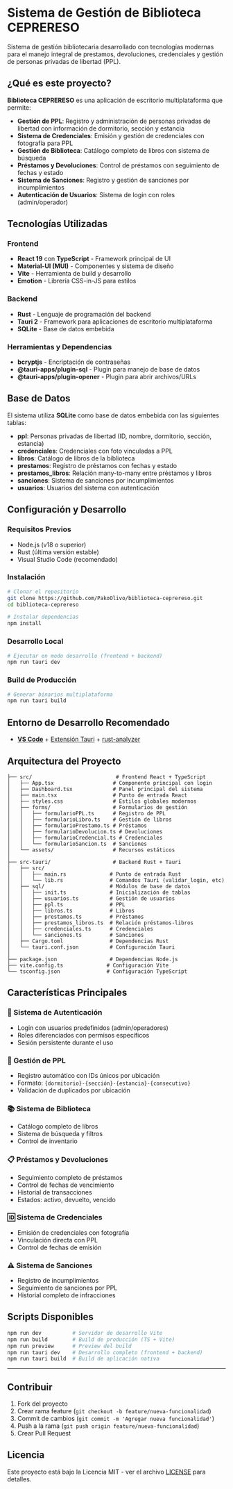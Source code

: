# Sistema de Gestión de Biblioteca CEPRERESO

Sistema de gestión bibliotecaria desarrollado con tecnologías modernas para el manejo integral de prestamos, devoluciones, credenciales y gestión de personas privadas de libertad (PPL).

## ¿Qué es este proyecto?

**Biblioteca CEPRERESO** es una aplicación de escritorio multiplataforma que permite:

- **Gestión de PPL**: Registro y administración de personas privadas de libertad con información de dormitorio, sección y estancia
- **Sistema de Credenciales**: Emisión y gestión de credenciales con fotografía para PPL
- **Gestión de Biblioteca**: Catálogo completo de libros con sistema de búsqueda
- **Préstamos y Devoluciones**: Control de préstamos con seguimiento de fechas y estado
- **Sistema de Sanciones**: Registro y gestión de sanciones por incumplimientos
- **Autenticación de Usuarios**: Sistema de login con roles (admin/operador)

## Tecnologías Utilizadas

### Frontend
- **React 19** con **TypeScript** - Framework principal de UI
- **Material-UI (MUI)** - Componentes y sistema de diseño
- **Vite** - Herramienta de build y desarrollo
- **Emotion** - Librería CSS-in-JS para estilos

### Backend
- **Rust** - Lenguaje de programación del backend
- **Tauri 2** - Framework para aplicaciones de escritorio multiplataforma
- **SQLite** - Base de datos embebida

### Herramientas y Dependencias
- **bcryptjs** - Encriptación de contraseñas
- **@tauri-apps/plugin-sql** - Plugin para manejo de base de datos
- **@tauri-apps/plugin-opener** - Plugin para abrir archivos/URLs

## Base de Datos

El sistema utiliza **SQLite** como base de datos embebida con las siguientes tablas:

- **ppl**: Personas privadas de libertad (ID, nombre, dormitorio, sección, estancia)
- **credenciales**: Credenciales con foto vinculadas a PPL
- **libros**: Catálogo de libros de la biblioteca
- **prestamos**: Registro de préstamos con fechas y estado
- **prestamos_libros**: Relación many-to-many entre préstamos y libros
- **sanciones**: Sistema de sanciones por incumplimientos
- **usuarios**: Usuarios del sistema con autenticación

## Configuración y Desarrollo

### Requisitos Previos
- Node.js (v18 o superior)
- Rust (última versión estable)
- Visual Studio Code (recomendado)

### Instalación
```bash
# Clonar el repositorio
git clone https://github.com/PakoOlivo/biblioteca-ceprereso.git
cd biblioteca-ceprereso

# Instalar dependencias
npm install
```

### Desarrollo Local
```bash
# Ejecutar en modo desarrollo (frontend + backend)
npm run tauri dev
```

### Build de Producción
```bash
# Generar binarios multiplataforma
npm run tauri build
```

## Entorno de Desarrollo Recomendado

- **[VS Code](https://code.visualstudio.com/)** + [Extensión Tauri](https://marketplace.visualstudio.com/items?itemName=tauri-apps.tauri-vscode) + [rust-analyzer](https://marketplace.visualstudio.com/items?itemName=rust-lang.rust-analyzer)

## Arquitectura del Proyecto

```
├── src/                           # Frontend React + TypeScript
│   ├── App.tsx                   # Componente principal con login
│   ├── Dashboard.tsx             # Panel principal del sistema
│   ├── main.tsx                  # Punto de entrada React
│   ├── styles.css                # Estilos globales modernos
│   ├── forms/                    # Formularios de gestión
│   │   ├── formularioPPL.ts      # Registro de PPL
│   │   ├── formularioLibro.ts    # Gestión de libros
│   │   ├── formularioPrestamo.ts # Préstamos
│   │   ├── formularioDevolucion.ts # Devoluciones
│   │   ├── formularioCredencial.ts # Credenciales
│   │   └── formularioSancion.ts  # Sanciones
│   └── assets/                   # Recursos estáticos
│
├── src-tauri/                    # Backend Rust + Tauri
│   ├── src/
│   │   ├── main.rs              # Punto de entrada Rust
│   │   └── lib.rs               # Comandos Tauri (validar_login, etc)
│   ├── sql/                     # Módulos de base de datos
│   │   ├── init.ts              # Inicialización de tablas
│   │   ├── usuarios.ts          # Gestión de usuarios
│   │   ├── ppl.ts               # PPL
│   │   ├── libros.ts            # Libros
│   │   ├── prestamos.ts         # Préstamos
│   │   ├── prestamos_libros.ts  # Relación préstamos-libros
│   │   ├── credenciales.ts      # Credenciales
│   │   └── sanciones.ts         # Sanciones
│   ├── Cargo.toml               # Dependencias Rust
│   └── tauri.conf.json          # Configuración Tauri
│
├── package.json                 # Dependencias Node.js
├── vite.config.ts              # Configuración Vite
└── tsconfig.json               # Configuración TypeScript
```

## Características Principales

### 🔐 Sistema de Autenticación
- Login con usuarios predefinidos (admin/operadores)
- Roles diferenciados con permisos específicos
- Sesión persistente durante el uso

### 👥 Gestión de PPL
- Registro automático con IDs únicos por ubicación
- Formato: `{dormitorio}-{sección}-{estancia}-{consecutivo}`
- Validación de duplicados por ubicación

### 📚 Sistema de Biblioteca
- Catálogo completo de libros
- Sistema de búsqueda y filtros
- Control de inventario

### 📋 Préstamos y Devoluciones
- Seguimiento completo de préstamos
- Control de fechas de vencimiento
- Historial de transacciones
- Estados: activo, devuelto, vencido

### 🆔 Sistema de Credenciales
- Emisión de credenciales con fotografía
- Vinculación directa con PPL
- Control de fechas de emisión

### ⚠️ Sistema de Sanciones
- Registro de incumplimientos
- Seguimiento de sanciones por PPL
- Historial completo de infracciones

## Scripts Disponibles

```bash
npm run dev          # Servidor de desarrollo Vite
npm run build        # Build de producción (TS + Vite)
npm run preview      # Preview del build
npm run tauri dev    # Desarrollo completo (frontend + backend)
npm run tauri build  # Build de aplicación nativa
```

---

## Contribuir

1. Fork del proyecto
2. Crear rama feature (`git checkout -b feature/nueva-funcionalidad`)
3. Commit de cambios (`git commit -m 'Agregar nueva funcionalidad'`)
4. Push a la rama (`git push origin feature/nueva-funcionalidad`)
5. Crear Pull Request

## Licencia

Este proyecto está bajo la Licencia MIT - ver el archivo [LICENSE](LICENSE) para detalles.